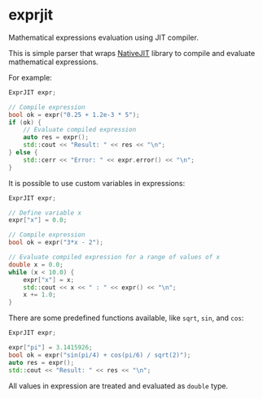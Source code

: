 # exprjit
Mathematical expressions evaluation using JIT compiler.

This is simple parser that wraps [NativeJIT](https://github.com/BitFunnel/NativeJIT) library to compile and evaluate mathematical expressions.

For example:
```cpp
ExprJIT expr;

// Compile expression
bool ok = expr("0.25 + 1.2e-3 * 5");
if (ok) {
    // Evaluate compiled expression
    auto res = expr();
    std::cout << "Result: " << res << "\n";
} else {
    std::cerr << "Error: " << expr.error() << "\n";
}
```

It is possible to use custom variables in expressions:
```cpp
ExprJIT expr;

// Define variable x
expr["x"] = 0.0;

// Compile expression
bool ok = expr("3*x - 2");

// Evaluate compiled expression for a range of values of x
double x = 0.0;
while (x < 10.0) {
    expr["x"] = x;
    std::cout << x << " : " << expr() << "\n";
    x += 1.0;
}
```

There are some predefined functions available, like `sqrt`, `sin`, and `cos`:
```cpp
ExprJIT expr;

expr["pi"] = 3.1415926;
bool ok = expr("sin(pi/4) + cos(pi/6) / sqrt(2)");
auto res = expr();
std::cout << "Result: " << res << "\n";
```
All values in expression are treated and evaluated as `double` type.
